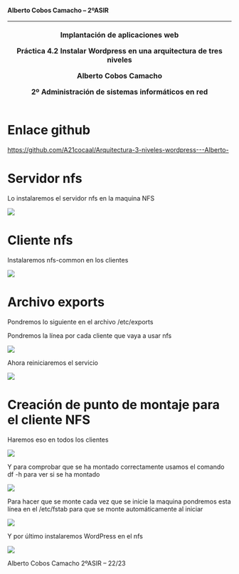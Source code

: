 ﻿**Alberto Cobos Camacho – 2ºASIR** 

|<p>Implantación de aplicaciones web</p><p></p><p>Práctica 4.2 Instalar Wordpress en una arquitectura de tres niveles</p><p></p><p>Alberto Cobos Camacho</p><p>2º Administración de sistemas informáticos en red</p>|
| :-: |





# **Enlace github**
<https://github.com/A21cocaal/Arquitectura-3-niveles-wordpress---Alberto->
# **Servidor nfs**
Lo instalaremos el servidor nfs en la maquina NFS

![](Aspose.Words.293fc4ea-2ebf-44c2-9239-1d461be368ac.002.png)
# **Cliente nfs**
Instalaremos nfs-common en los clientes

![](Aspose.Words.293fc4ea-2ebf-44c2-9239-1d461be368ac.003.png)

# **Archivo exports**

Pondremos lo siguiente en el archivo /etc/exports

Pondremos la línea por cada cliente que vaya a usar nfs

![](Aspose.Words.293fc4ea-2ebf-44c2-9239-1d461be368ac.004.png)

Ahora reiniciaremos el servicio

![](Aspose.Words.293fc4ea-2ebf-44c2-9239-1d461be368ac.005.png)
# **Creación de punto de montaje para el cliente NFS**
Haremos eso en todos los clientes

![](Aspose.Words.293fc4ea-2ebf-44c2-9239-1d461be368ac.006.png)

Y para comprobar que se ha montado correctamente usamos el comando df -h para ver si se ha montado

![](Aspose.Words.293fc4ea-2ebf-44c2-9239-1d461be368ac.008.png)

Para hacer que se monte cada vez que se inicie la maquina pondremos esta línea en el /etc/fstab para que se monte automáticamente al iniciar

![](Aspose.Words.293fc4ea-2ebf-44c2-9239-1d461be368ac.010.png)

Y por último instalaremos WordPress en el nfs

![](Aspose.Words.293fc4ea-2ebf-44c2-9239-1d461be368ac.011.png)

Alberto Cobos Camacho		       2ºASIR – 22/23
